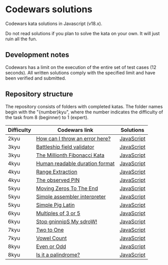 # Codewars solutions

Codewars kata solutions in Javascript (v18.x).

Do not read solutions if you plan to solve the kata on your own. It will just ruin all the fun.

## Development notes

Codewars has a limit on the execution of the entire set of test cases (12 seconds). All written solutions comply with the specified limit and have been verified and submitted.

## Repository structure

The repository consists of folders with completed katas. The folder names begin with the "{number}kyu", where the number indicates the difficulty of the task from 8 (beginner) to 1 (expert).

| Difficulty | Codewars link | Solutions |
| ---------- | ------------- | --------- |
| 2kyu | [How can I throw an error here?](https://www.codewars.com/kata/5970f479e75b6c00ce000043) | [JavaScript](./2kyu-how-can-i-throw-an-error-here/solution.mjs) |
| 3kyu | [Battleship field validator](https://www.codewars.com/kata/52bb6539a4cf1b12d90005b7) | [JavaScript](./3kyu-battleship-field-validator/solution.mjs) |
| 3kyu | [The Millionth Fibonacci Kata](https://www.codewars.com/kata/53d40c1e2f13e331fc000c26) | [JavaScript](./3kyu-the-millionth-fibonacci-kata/solution.mjs) |
| 4kyu | [Human readable duration format](https://www.codewars.com/kata/52742f58faf5485cae000b9a) | [JavaScript](./4kyu-human-readable-duration-format/solution.mjs) |
| 4kyu | [Range Extraction](https://www.codewars.com/kata/51ba717bb08c1cd60f00002f) | [JavaScript](./4kyu-range-extraction/solution.mjs) |
| 4kyu | [The observed PIN](https://www.codewars.com/kata/5263c6999e0f40dee200059d) | [JavaScript](./4kyu-the-observed-pin/solution.mjs) |
| 5kyu | [Moving Zeros To The End](https://www.codewars.com/kata/52597aa56021e91c93000cb0) | [JavaScript](./5kyu-moving-zeros-to-the-end/solution.mjs) |
| 5kyu | [Simple assembler interpreter](https://www.codewars.com/kata/58e24788e24ddee28e000053) | [JavaScript](./5kyu-simple-assembler-interpreter/solution.mjs) |
| 5kyu | [Simple Pig Latin](https://www.codewars.com/kata/520b9d2ad5c005041100000f) | [JavaScript](./5kyu-simple-pig-latin/solution.mjs) |
| 6kyu | [Multiples of 3 or 5](https://www.codewars.com/kata/514b92a657cdc65150000006) | [JavaScript](./6kyu-multiples-of-3-or-5/solution.mjs) |
| 6kyu | [Stop gninnipS My sdroW!](https://www.codewars.com/kata/5264d2b162488dc400000001) | [JavaScript](./6kyu-stop-gninnips-my-sdrow/solution.mjs) |
| 7kyu | [Two to One](https://www.codewars.com/kata/5656b6906de340bd1b0000ac) | [JavaScript](./7kyu-two-to-one/solution.mjs) |
| 7kyu | [Vowel Count](https://www.codewars.com/kata/54ff3102c1bad923760001f3) | [JavaScript](./7kyu-vowel-count/solution.mjs) |
| 8kyu | [Even or Odd](https://www.codewars.com/kata/53da3dbb4a5168369a0000fe) | [JavaScript](./8kyu-even-or-odd/solution.mjs) |
| 8kyu | [Is it a palindrome?](https://www.codewars.com/kata/57a1fd2ce298a731b20006a4) | [JavaScript](./8kyu-is-it-a-palindrome/solution.mjs) |
